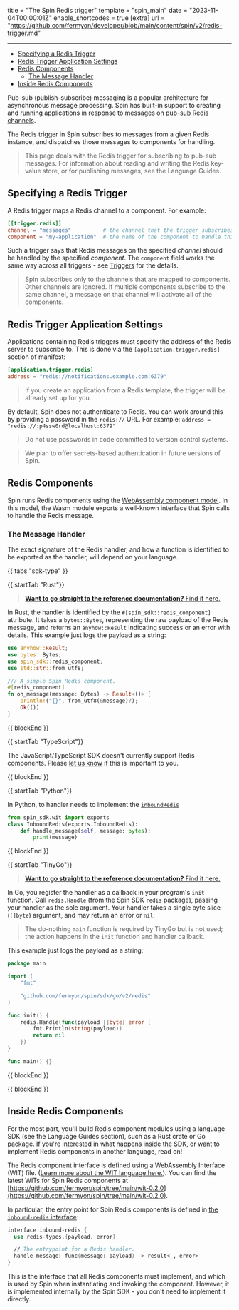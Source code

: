 title = "The Spin Redis trigger"
template = "spin_main"
date = "2023-11-04T00:00:01Z"
enable_shortcodes = true
[extra]
url = "https://github.com/fermyon/developer/blob/main/content/spin/v2/redis-trigger.md"

---
- [Specifying a Redis Trigger](#specifying-a-redis-trigger)
- [Redis Trigger Application Settings](#redis-trigger-application-settings)
- [Redis Components](#redis-components)
	- [The Message Handler](#the-message-handler)
- [Inside Redis Components](#inside-redis-components)

Pub-sub (publish-subscribe) messaging is a popular architecture for asynchronous message processing. Spin has built-in support to creating and running applications in response to messages on [pub-sub Redis channels](https://redis.io/topics/pubsub).

The Redis trigger in Spin subscribes to messages from a given Redis instance, and dispatches those messages to components for handling.

> This page deals with the Redis trigger for subscribing to pub-sub messages. For information about reading and writing the Redis key-value store, or for publishing messages, see the Language Guides.

## Specifying a Redis Trigger

A Redis trigger maps a Redis channel to a component. For example:

```toml
[[trigger.redis]]
channel = "messages"          # the channel that the trigger subscribes to
component = "my-application"  # the name of the component to handle this route
```

Such a trigger says that Redis messages on the specified _channel_ should be handled by the specified _component_. The `component` field works the same way across all triggers - see [Triggers](triggers) for the details.

> Spin subscribes only to the channels that are mapped to components. Other channels are ignored. If multiple components subscribe to the same channel, a message on that channel will activate all of the components.

## Redis Trigger Application Settings

Applications containing Redis triggers must specify the address of the Redis server to subscribe to. This is done via the `[application.trigger.redis]` section of manifest:

```toml
[application.trigger.redis]
address = "redis://notifications.example.com:6379"
```

> If you create an application from a Redis template, the trigger will be already set up for you.

By default, Spin does not authenticate to Redis. You can work around this by providing a password in the `redis://` URL.  For example: `address = "redis://:p4ssw0rd@localhost:6379"`

> Do not use passwords in code committed to version control systems.

> We plan to offer secrets-based authentication in future versions of Spin.

## Redis Components

Spin runs Redis components using the [WebAssembly component model](https://component-model.bytecodealliance.org/).  In this model, the Wasm module exports a well-known interface that Spin calls to handle the Redis message.

### The Message Handler

The exact signature of the Redis handler, and how a function is identified to be exported as the handler, will depend on your language.

{{ tabs "sdk-type" }}

{{ startTab "Rust"}}

> [**Want to go straight to the reference documentation?**  Find it here.](https://fermyon.github.io/rust-docs/spin/main/spin_sdk/index.html)

In Rust, the handler is identified by the `#[spin_sdk::redis_component]` attribute.  It takes a `bytes::Bytes`, representing the raw payload of the Redis message, and returns an `anyhow::Result` indicating success or an error with details.  This example just logs the payload as a string:

```rust
use anyhow::Result;
use bytes::Bytes;
use spin_sdk::redis_component;
use std::str::from_utf8;

/// A simple Spin Redis component.
#[redis_component]
fn on_message(message: Bytes) -> Result<()> {
    println!("{}", from_utf8(&message)?);
    Ok(())
}
```

{{ blockEnd }}

{{ startTab "TypeScript"}}

The JavaScript/TypeScript SDK doesn't currently support Redis components.  Please [let us know](https://github.com/fermyon/spin-js-sdk/issues) if this is important to you.

{{ blockEnd }}

{{ startTab "Python"}}

In Python, to handler needs to implement the [`inboundRedis`](https://fermyon.github.io/spin-python-sdk/wit/exports/index.html#spin_sdk.wit.exports.InboundRedis)

```python
from spin_sdk.wit import exports
class InboundRedis(exports.InboundRedis):
    def handle_message(self, message: bytes):
        print(message)
```

{{ blockEnd }}

{{ startTab "TinyGo"}}

> [**Want to go straight to the reference documentation?**  Find it here.](https://pkg.go.dev/github.com/fermyon/spin/sdk/go/v2@v2.0.0/redis)

In Go, you register the handler as a callback in your program's `init` function.  Call `redis.Handle` (from the Spin SDK `redis` package), passing your handler as the sole argument.  Your handler takes a single byte slice (`[]byte`) argument, and may return an error or `nil`.

> The do-nothing `main` function is required by TinyGo but is not used; the action happens in the `init` function and handler callback.

This example just logs the payload as a string:

```go
package main

import (
	"fmt"

	"github.com/fermyon/spin/sdk/go/v2/redis"
)

func init() {
	redis.Handle(func(payload []byte) error {
		fmt.Println(string(payload))
		return nil
	})
}

func main() {}
```

{{ blockEnd }}

{{ blockEnd }}

## Inside Redis Components

For the most part, you'll build Redis component modules using a language SDK (see the Language Guides section), such as a Rust crate or Go package.  If you're interested in what happens inside the SDK, or want to implement Redis components in another language, read on!

The Redis component interface is defined using a WebAssembly Interface (WIT) file.  ([Learn more about the WIT language here.](https://component-model.bytecodealliance.org/design/wit.html)).  You can find the latest WITs for Spin Redis components at [https://github.com/fermyon/spin/tree/main/wit-0.2.0](https://github.com/fermyon/spin/tree/main/wit-0.2.0).

In particular, the entry point for Spin Redis components is defined in [the `inbound-redis` interface](https://github.com/fermyon/spin/blob/main/wit-0.2.0/deps/spin%40unversioned/inbound-redis.wit):

<!-- @nocpy -->

```fsharp
interface inbound-redis {
  use redis-types.{payload, error}

  // The entrypoint for a Redis handler.
  handle-message: func(message: payload) -> result<_, error>
}
```

This is the interface that all Redis components must implement, and
which is used by Spin when instantiating and invoking the component.
However, it is implemented internally by the Spin SDK - you don't need to implement it directly.
